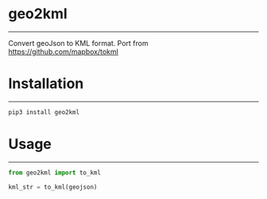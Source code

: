 # geo2kml

---

Convert geoJson to KML format. Port from https://github.com/mapbox/tokml

# Installation

---

```python
pip3 install geo2kml
```

# Usage

---

```python
from geo2kml import to_kml

kml_str = to_kml(geojson)
```
